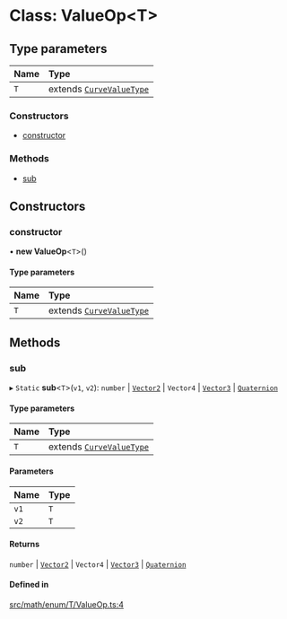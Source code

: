 # Class: ValueOp<T\>

## Type parameters

| Name | Type |
| :------ | :------ |
| `T` | extends [`CurveValueType`](../types/CurveValueType.md) |

### Constructors

- [constructor](ValueOp.md#constructor)

### Methods

- [sub](ValueOp.md#sub)

## Constructors

### constructor

• **new ValueOp**<`T`\>()

#### Type parameters

| Name | Type |
| :------ | :------ |
| `T` | extends [`CurveValueType`](../types/CurveValueType.md) |

## Methods

### sub

▸ `Static` **sub**<`T`\>(`v1`, `v2`): `number` \| [`Vector2`](Vector2.md) \| `Vector4` \| [`Vector3`](Vector3.md) \| [`Quaternion`](Quaternion.md)

#### Type parameters

| Name | Type |
| :------ | :------ |
| `T` | extends [`CurveValueType`](../types/CurveValueType.md) |

#### Parameters

| Name | Type |
| :------ | :------ |
| `v1` | `T` |
| `v2` | `T` |

#### Returns

`number` \| [`Vector2`](Vector2.md) \| `Vector4` \| [`Vector3`](Vector3.md) \| [`Quaternion`](Quaternion.md)

#### Defined in

[src/math/enum/T/ValueOp.ts:4](https://github.com/Orillusion/orillusion/blob/main/src/math/enum/T/ValueOp.ts#L4)

